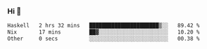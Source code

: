 ### Hi 👋

<!--START_SECTION:waka-->

```txt
Haskell   2 hrs 32 mins   ██████████████████████▒░░   89.42 %
Nix       17 mins         ██▓░░░░░░░░░░░░░░░░░░░░░░   10.20 %
Other     0 secs          ░░░░░░░░░░░░░░░░░░░░░░░░░   00.38 %
```

<!--END_SECTION:waka-->
